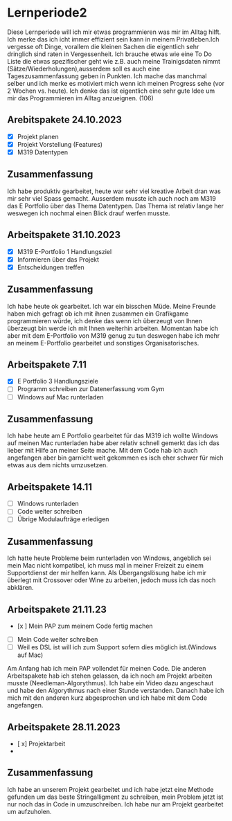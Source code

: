# Lernperiode2
Diese Lernperiode will ich mir etwas programmieren was mir im Alltag hilft. Ich merke das ich icht immer effizient sein kann in meinem Privatleben.Ich vergesse oft Dinge, vorallem die kleinen Sachen die eigentlich sehr dringlich sind raten in Vergessenheit. Ich brauche etwas wie eine To Do Liste die etwas spezifischer geht wie z.B. auch meine Trainigsdaten nimmt (Sätze/Wiederholungen),ausserdem soll es auch eine Tageszusammenfassung geben in Punkten. Ich mache das manchmal selber und ich merke es motiviert mich wenn ich meinen Progress sehe (vor 2 Wochen vs. heute). Ich denke das ist eigentlich eine sehr gute Idee um mir das Programmieren im Alltag anzueignen.
(106)

## Arebitspakete 24.10.2023
- [x] Projekt planen
- [x] Projekt Vorstellung (Features)
- [x] M319 Datentypen

## Zusammenfassung
Ich habe produktiv gearbeitet, heute war sehr viel kreative Arbeit dran was mir sehr viel Spass gemacht. Ausserdem musste ich auch noch am M319 das E Portfolio über das Thema Datentypen. Das Thema ist relativ lange her weswegen ich nochmal einen Blick drauf werfen musste. 

## Arbeitspakete 31.10.2023
- [x] M319 E-Portfolio 1 Handlungsziel
- [x] Informieren über das Projekt
- [x] Entscheidungen treffen

## Zusammenfassung
Ich habe heute ok gearbeitet. Ich war ein bisschen Müde. Meine Freunde haben mich gefragt ob ich mit ihnen zusammen ein Grafikgame programmieren würde, ich denke das wenn ich überzeugt von Ihnen überzeugt bin werde ich mit Ihnen weiterhin arbeiten. Momentan habe ich aber mit dem E-Portfolio von M319 genug zu tun deswegen habe ich mehr an meinem E-Portfolio gearbeitet und sonstiges Organisatorisches.

## Arbeitspakete 7.11
- [x] E Portfolio 3 Handlungsziele
- [ ] Programm schreiben zur Datenerfassung vom Gym
- [ ] Windows auf Mac runterladen

## Zusammenfassung
Ich habe heute am E Portfolio gearbeitet für das M319 ich wollte Windows auf meinen Mac runterladen habe aber relativ schnell gemerkt das ich das lieber mit Hilfe an meiner Seite mache. Mit dem Code hab ich auch angefangen aber bin garnicht weit gekommen es isch eher schwer für mich etwas aus dem nichts umzusetzen.

## Arbeitspakete 14.11
- [ ] Windows runterladen
- [ ] Code weiter schreiben
- [ ] Übrige Modulaufträge erledigen

## Zusammenfassung
Ich hatte heute Probleme beim runterladen von Windows, angeblich sei mein Mac nicht kompatibel, ich muss mal in meiner Freizeit zu einem Supportdienst der mir helfen kann. Als Übergangslösung habe ich mir überlegt mit Crossover oder Wine zu arbeiten, jedoch muss ich das noch abklären.

## Arbeitspakete 21.11.23
- [x ] Mein PAP zum meinem Code fertig machen
- [ ] Mein Code weiter schreiben
- [ ] Weil es DSL ist will ich zum Support sofern dies möglich ist.(Windows auf Mac)

Am Anfang hab ich mein PAP vollendet für meinen Code. Die anderen Arbeitspakete hab ich stehen gelassen, da ich noch
am Projekt arbeiten musste (Needleman-Algorythmus). Ich habe ein Video dazu angeschaut und habe den Algorythmus nach
einer Stunde verstanden. Danach habe ich mich mit den anderen kurz abgesprochen und ich habe mit dem Code angefangen.

## Arbeitspakete 28.11.2023
- [ x] Projektarbeit
- 
      
## Zusammenfassung 
Ich habe an unserem Projekt gearbeitet und ich habe jetzt eine Methode gefunden um das beste Stringalligment zu
schreiben, mein Problem jetzt ist nur noch das in Code in umzuschreiben. Ich habe nur am Projekt gearbeitet um
aufzuholen.
  

